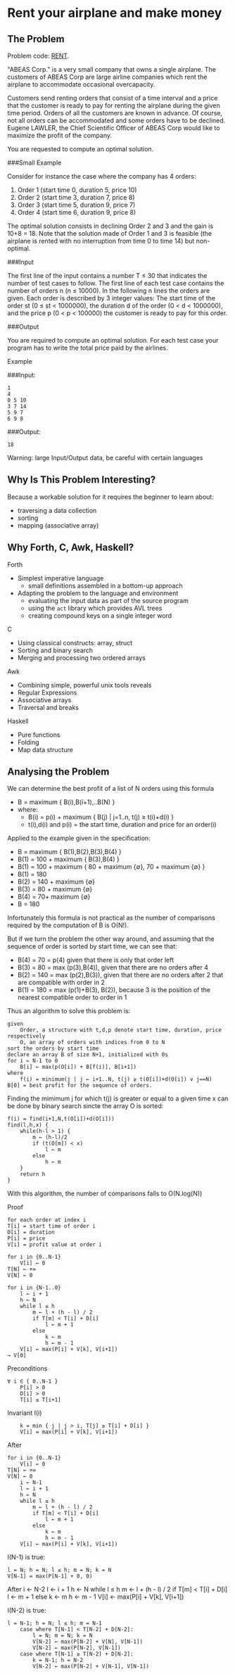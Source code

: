 Rent your airplane and make money
=================================

The Problem
-----------

Problem code: [RENT](http://www.spoj.com/problems/RENT/).
 
"ABEAS Corp." is a very small company that owns a single airplane. The customers of ABEAS Corp are large airline companies which rent the airplane to accommodate occasional overcapacity.

Customers send renting orders that consist of a time interval and a price that the customer is ready to pay for renting the airplane during the given time period. Orders of all the customers are known in advance. Of course, not all orders can be accommodated and some orders have to be declined. Eugene LAWLER, the Chief Scientific Officer of ABEAS Corp would like to maximize the profit of the company.

You are requested to compute an optimal solution.

###Small Example

Consider for instance the case where the company has 4 orders:

1. Order 1 (start time 0, duration 5, price 10)
2. Order 2 (start time 3, duration 7, price 8)
3. Order 3 (start time 5, duration 9, price 7)
4. Order 4 (start time 6, duration 9, price 8)

The optimal solution consists in declining Order 2 and 3 and the gain is 10+8 = 18.
Note that the solution made of Order 1 and 3 is feasible (the airplane is rented with no interruption from time 0 to time 14) but non-optimal.

###Input

The first line of the input contains a number T ≤ 30 that indicates the number of test cases to follow. The first line of each test case contains the number of orders n (n ≤ 10000). In the following n lines the orders are given. Each order is described by 3 integer values: The start time of the order st (0 ≤ st < 1000000), the duration d of the order (0 < d < 1000000), and the price p (0 < p < 100000) the customer is ready to pay for this order.

###Output

You are required to compute an optimal solution. For each test case your program has to write the total price paid by the airlines.

Example

###Input:

    1
    4
    0 5 10
    3 7 14
    5 9 7
    6 9 8

###Output:

    18

Warning: large Input/Output data, be careful with certain languages

Why Is This Problem Interesting?
--------------------------------

Because a workable solution for it requires the beginner to learn about:

- traversing a data collection 
- sorting
- mapping (associative array)

Why Forth, C, Awk, Haskell?
------------------------

Forth
 
- Simplest imperative language
    - small definitions assembled in a bottom-up approach
- Adapting the problem to the language and environment
    - evaluating the input data as part of the source program
    - using the `act` library which provides AVL trees
    - creating compound keys on a single integer word

C

- Using classical constructs: array, struct
- Sorting and binary search
- Merging and processing two ordered arrays 

Awk

- Combining simple, powerful unix tools reveals
- Regular Expressions
- Associative arrays
- Traversal and breaks

Haskell

- Pure functions
- Folding
- Map data structure

Analysing the Problem
---------------------

We can determine the best profit of a list of N orders using this formula

- B = maximum { B(i),B(i+1),..B(N) }
- where:
    - B(i) = p(i) + maximum { B(j) | j=1..n, t(j) ≥ t(i)+d(i) }
    - t(i),d(i) and p(i) = the start time, duration and price for an order(i)

Applied to the example given in the specification:

- B = maximum { B(1),B(2),B(3),B(4) }
- B(1) = 100 + maximum { B(3),B(4) }
- B(1) = 100 + maximum { 80 + maximum {∅}, 70 + maximum {∅} }
- B(1) = 180
- B(2) = 140 + maximum {∅}
- B(3) = 80 + maximum {∅}
- B(4) = 70+ maximum {∅}
- B = 180

Infortunately this formula is not practical as the number of comparisons required by the computation of B is O(N!).

But if we turn the problem the other way around, and assuming that the sequence of order is sorted by start time, we can see that:

- B(4) = 70 = p(4) given that there is only that order left
- B(3) = 80 = max (p(3),B(4)), given that there are no orders after 4
- B(2) = 140 = max (p(2),B(3)), given that there are no orders after 2 that are compatible with order in 2
- B(1) = 180 = max (p(1)+B(3), B(2)), because 3 is the position of the nearest compatible order to order in 1  

Thus an algorithm to solve this problem is:

    given 
        Order, a structure with t,d,p denote start time, duration, price respectively
        O, an array of orders with indices from 0 to N
    sort the orders by start time
    declare an array B of size N+1, initialized with 0s
    for i ← N-1 to 0
        B[i] ← max(p(O[i]) + B[f(i)], B[i+1])
    where 
        f(i) = minimum(j | j ← i+1..N, t(j) ≥ t(O[i])+d(O[i]) ∨ j==N)
    B[0] = best profit for the sequence of orders.
    
Finding the mimimum j for which t(j) is greater or equal to a given time x can be done by binary search sincte the array O is sorted:

    f(i) = find(i+1,N,t(O[i])+d(O[i]))
    find(l,h,x) {
        while(h-l > 1) {
            m ← (h-l)/2 
            if (t(O[m]) < x)
                l ← m
            else
                h ← m
        }
        return h
    }

With this algorithm, the number of comparisons falls to O(N.log(N))

Proof

    for each order at index i
    T[i] = start time of order i
    D[i] = duration
    P[i] = price 
    V[i] = profit value at order i
    
    for i in {0..N-1}
        V[i] ← 0
    T[N] ← +∞
    V[N] ← 0

    for i in {N-1..0}
        l ← i + 1
        h ← N
        while l ≤ h
            m ← l + (h - l) / 2
            if T[m] < T[i] + D[i]
                l ← m + 1
            else
                k ← m
                h ← m - 1
        V[i] ← max(P[i] + V[k], V[i+1])
    → V[0]

Preconditions

    ∀ i ∈ { 0..N-1 }
        P[i] > 0
        D[i] > 0
        T[i] ≤ T[i+1]

Invariant I(i)

        k = min { j | j > i, T[j] ≥ T[i] + D[i] }
        V[i] = max(P[i] + V[k], V[i+1])

After

    for i in {0..N-1}
        V[i] ← 0
    T[N] ← +∞
    V[N] ← 0
        i ← N-1
        l ← i + 1
        h ← N
        while l ≤ h
            m ← l + (h - l) / 2
            if T[m] < T[i] + D[i]
                l ← m + 1
            else
                k ← m
                h ← m - 1
        V[i] ← max(P[i] + V[k], V[i+1])

I(N-1) is true:

    l = N; h = N; l ≤ h; m = N; k = N
    V[N-1] = max(P[N-1] + 0, 0)

After
        i ← N-2
        l ← i + 1
        h ← N
        while l ≤ h
            m ← l + (h - l) / 2
            if T[m] < T[i] + D[i]
                l ← m + 1
            else
                k ← m
                h ← m - 1
        V[i] ← max(P[i] + V[k], V[i+1])

I(N-2) is true:

    l = N-1; h = N; l ≤ h; m = N-1 
        case where T[N-1] < T[N-2] + D[N-2]:
            l = N; m = N; k = N
            V[N-2] ← max(P[N-2] + V[N], V[N-1])
            V[N-2] ← max(P[N-2], V[N-1])
        case where T[N-1] ≥ T[N-2] + D[N-2]:
            k = N-1; h = N-2
            V[N-2] ← max(P[N-2] + V[N-1], V[N-1])

